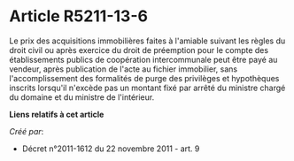 # Article R5211-13-6

Le prix des acquisitions immobilières faites à l'amiable suivant les règles du droit civil ou après exercice du droit de
préemption pour le compte des établissements publics de coopération intercommunale peut être payé au vendeur, après
publication de l'acte au fichier immobilier, sans l'accomplissement des formalités de purge des privilèges et hypothèques
inscrits lorsqu'il n'excède pas un montant fixé par arrêté du ministre chargé du domaine et du ministre de l'intérieur.

**Liens relatifs à cet article**

_Créé par_:

  - Décret n°2011-1612 du 22 novembre 2011 - art. 9
